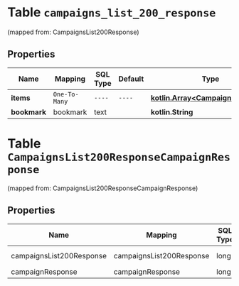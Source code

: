 
# Table `campaigns_list_200_response`
(mapped from: CampaignsList200Response)

## Properties
Name | Mapping | SQL Type | Default | Type | Description | Notes
---- | ------- | -------- | ------- | ---- | ----------- | -----
**items** | `One-To-Many` | `----` | `----`  | [**kotlin.Array&lt;CampaignResponse&gt;**](CampaignResponse.md) |  | 
**bookmark** | bookmark | text |  | **kotlin.String** |  |  [optional]


# **Table `CampaignsList200ResponseCampaignResponse`**
(mapped from: CampaignsList200ResponseCampaignResponse)

## Properties
Name | Mapping | SQL Type | Default | Type | Description | Notes
---- | ------- | -------- | ------- | ---- | ----------- | -----
campaignsList200Response | campaignsList200Response | long | | kotlin.Long | Primary Key | *one*
campaignResponse | campaignResponse | long | | kotlin.Long | Foreign Key | *many*





